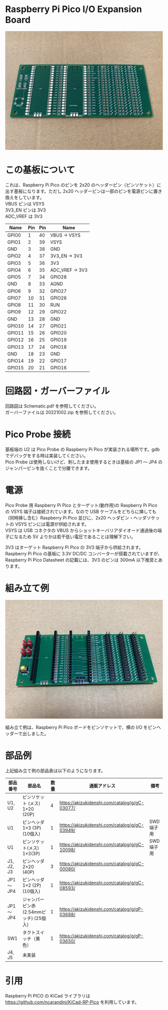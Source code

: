 
# Raspberry Pi Pico I/O Expansion Board

![expansionBoard](./Material/expansionBoard.jpg)


# この基板について

これは、Raspberry Pi Pico のピンを 2x20 のヘッダーピン（ピンソケット）に出す基板になります。ただし 2x20 ヘッダーピンは一部のピンを電源ピンに置き換えをしています。  
VBUS ピンは VSYS  
3V3_EN ピンは 3V3  
ADC_VREF は 3V3  


|Name|Pin|Pin|Name|
|---|---|---|---|
|GPIO0|1|40|VBUS → VSYS|
|GPIO1|2|39|VSYS|
|GND|3|38|GND|
|GPIO2|4|37|3V3_EN → 3V3|
|GPIO3|5|36|3V3|
|GPIO4|6|35|ADC_VREF → 3V3|
|GPIO5|7|34|GPIO28|
|GND|8|33|AGND|
|GPIO6|9|32|GPIO27|
|GPIO7|10|31|GPIO26|
|GPIO8|11|30|RUN|
|GPIO9|12|29|GPIO22|
|GND|13|28|GND|
|GPIO10|14|27|GPIO21|
|GPIO11|15|26|GPIO20|
|GPIO12|16|25|GPIO19|
|GPIO13|17|24|GPIO18|
|GND|18|23|GND|
|GPIO14|19|22|GPIO17|
|GPIO15|20|21|GPIO16|

# 回路図・ガーバーファイル
回路図は Schematic.pdf を参照してください。  
ガーバーファイルは 20221002.zip を参照してください。

# Pico Probe 接続
基板端の U2 は Pico Probe の Raspberry Pi Pico が実装される場所です。gdb でデバッグをする時は実装してください。  
Pico Probe は使用しないけど、刺したまま使用するときは基板の JP1 ～ JP4 のジャンパーピンを抜くことで分離できます。

# 電源
Pico Probe 用 Raspberry Pi Pico とターゲット(動作用)の Raspberry Pi Pico の VSYS 端子は接続されています。なので USB ケーブルをどちらに挿しても（同時挿し含む）Raspberry Pi Pico 並びに、2x20 ヘッダピン・ヘッダソケットの VSYS ピンには電源が供給されます。  
VSYS は USB コネクタの VBUS からショットキーバリアダイオード通過後の端子になるため 5V よりかは若干低い電圧であることは理解下さい。  
  
3V3 はターゲット Raspberry Pi Pico の 3V3 端子から供給されます。Raspberry Pi Pico の基板に 3.3V DC/DC コンバーターが搭載されていますが、Raspberry Pi Pico Datasheet の記載には、3V3 のピンは 300mA 以下推奨とあります。

# 組み立て例
![expansionBoard](./Material/expansionBoard-2.jpg)

組み立て例は、Raspberry Pi Pico ボードをピンソケットで、横の I/O をピンヘッダーで出しました。

# 部品例

上記組み立て例の部品表は以下のようになります。

|部品番号|部品名|数量|通販アドレス|備考|
|---|---|---|---|---|
|U1, U2|ピンソケット (メス) 1×20 (20P)|4|https://akizukidenshi.com/catalog/g/gC-03077/||
|U1|ピンヘッダ 1×3 (3P) (10個入)|1|https://akizukidenshi.com/catalog/g/gC-03949/|SWD端子用|
|U1|ピンソケット(メス) 1×3(3P)|1|https://akizukidenshi.com/catalog/g/gC-10098/|SWD端子用|
|J1, J2, J3|ピンヘッダ 2×20 (40P)|3|https://akizukidenshi.com/catalog/g/gC-00080/|
|JP1～JP4|ピンヘッダ 1×2 (2P) (10個入)|1|https://akizukidenshi.com/catalog/g/gC-08593/|
|JP1～JP4|ジャンパーピン赤(2.54mmピッチ) (25個入)|1|https://akizukidenshi.com/catalog/g/gP-03688/|
|SW1|タクトスイッチ（黄色）|1|https://akizukidenshi.com/catalog/g/gP-03650/|
|J4, J5|未実装||||

# 引用
Raspberry Pi PICO の KiCad ライブラリは https://github.com/ncarandini/KiCad-RP-Pico を利用しています。

